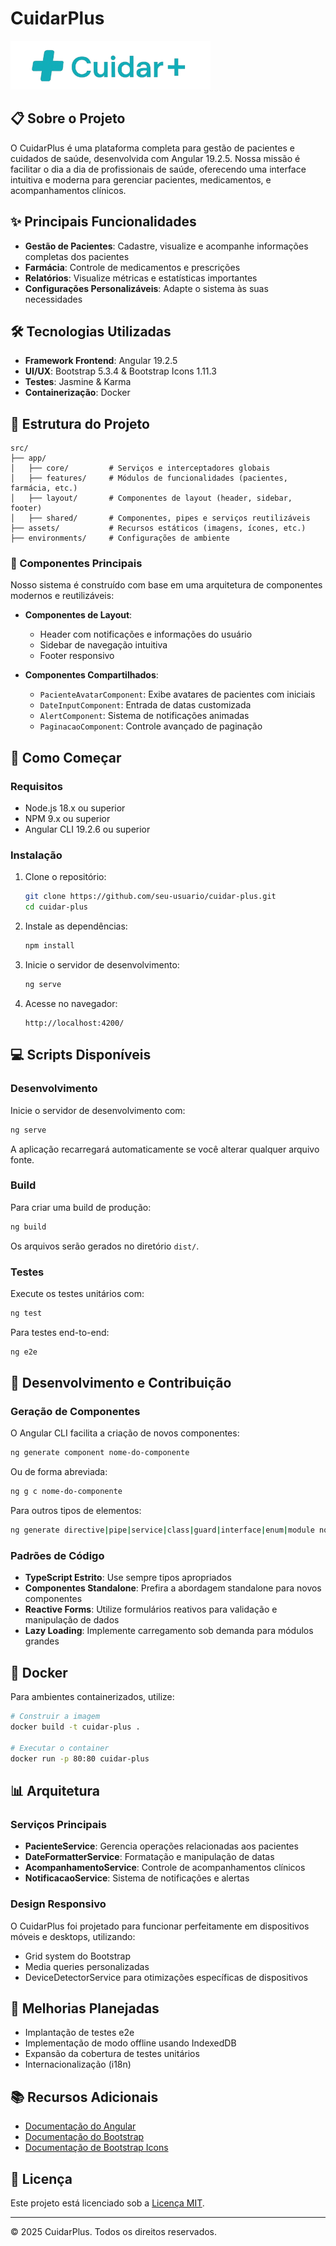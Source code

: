 # CuidarPlus

![CuidarPlus Logo](src/assets/images/logo.png) 

## 📋 Sobre o Projeto

O CuidarPlus é uma plataforma completa para gestão de pacientes e cuidados de saúde, desenvolvida com Angular 19.2.5. Nossa missão é facilitar o dia a dia de profissionais de saúde, oferecendo uma interface intuitiva e moderna para gerenciar pacientes, medicamentos, e acompanhamentos clínicos.

## ✨ Principais Funcionalidades

- **Gestão de Pacientes**: Cadastre, visualize e acompanhe informações completas dos pacientes
- **Farmácia**: Controle de medicamentos e prescrições
- **Relatórios**: Visualize métricas e estatísticas importantes
- **Configurações Personalizáveis**: Adapte o sistema às suas necessidades

## 🛠️ Tecnologias Utilizadas

- **Framework Frontend**: Angular 19.2.5
- **UI/UX**: Bootstrap 5.3.4 & Bootstrap Icons 1.11.3
- **Testes**: Jasmine & Karma
- **Containerização**: Docker

## 📁 Estrutura do Projeto

```
src/
├── app/
│   ├── core/         # Serviços e interceptadores globais
│   ├── features/     # Módulos de funcionalidades (pacientes, farmácia, etc.)
│   ├── layout/       # Componentes de layout (header, sidebar, footer)
│   ├── shared/       # Componentes, pipes e serviços reutilizáveis
├── assets/           # Recursos estáticos (imagens, ícones, etc.)
├── environments/     # Configurações de ambiente
```

### 🧩 Componentes Principais

Nosso sistema é construído com base em uma arquitetura de componentes modernos e reutilizáveis:

- **Componentes de Layout**:
  - Header com notificações e informações do usuário
  - Sidebar de navegação intuitiva
  - Footer responsivo

- **Componentes Compartilhados**:
  - `PacienteAvatarComponent`: Exibe avatares de pacientes com iniciais
  - `DateInputComponent`: Entrada de datas customizada
  - `AlertComponent`: Sistema de notificações animadas
  - `PaginacaoComponent`: Controle avançado de paginação

## 🚀 Como Começar

### Requisitos

- Node.js 18.x ou superior
- NPM 9.x ou superior
- Angular CLI 19.2.6 ou superior

### Instalação

1. Clone o repositório:
   ```bash
   git clone https://github.com/seu-usuario/cuidar-plus.git
   cd cuidar-plus
   ```

2. Instale as dependências:
   ```bash
   npm install
   ```

3. Inicie o servidor de desenvolvimento:
   ```bash
   ng serve
   ```

4. Acesse no navegador:
   ```
   http://localhost:4200/
   ```

## 💻 Scripts Disponíveis

### Desenvolvimento

Inicie o servidor de desenvolvimento com:

```bash
ng serve
```

A aplicação recarregará automaticamente se você alterar qualquer arquivo fonte.

### Build

Para criar uma build de produção:

```bash
ng build
```

Os arquivos serão gerados no diretório `dist/`.

### Testes

Execute os testes unitários com:

```bash
ng test
```

Para testes end-to-end:

```bash
ng e2e
```

## 🧪 Desenvolvimento e Contribuição

### Geração de Componentes

O Angular CLI facilita a criação de novos componentes:

```bash
ng generate component nome-do-componente
```

Ou de forma abreviada:

```bash
ng g c nome-do-componente
```

Para outros tipos de elementos:

```bash
ng generate directive|pipe|service|class|guard|interface|enum|module nome
```

### Padrões de Código

- **TypeScript Estrito**: Use sempre tipos apropriados
- **Componentes Standalone**: Prefira a abordagem standalone para novos componentes
- **Reactive Forms**: Utilize formulários reativos para validação e manipulação de dados
- **Lazy Loading**: Implemente carregamento sob demanda para módulos grandes

## 🐳 Docker

Para ambientes containerizados, utilize:

```bash
# Construir a imagem
docker build -t cuidar-plus .

# Executar o container
docker run -p 80:80 cuidar-plus
```

## 📊 Arquitetura

### Serviços Principais

- **PacienteService**: Gerencia operações relacionadas aos pacientes
- **DateFormatterService**: Formatação e manipulação de datas
- **AcompanhamentoService**: Controle de acompanhamentos clínicos
- **NotificacaoService**: Sistema de notificações e alertas

### Design Responsivo

O CuidarPlus foi projetado para funcionar perfeitamente em dispositivos móveis e desktops, utilizando:

- Grid system do Bootstrap
- Media queries personalizadas
- DeviceDetectorService para otimizações específicas de dispositivos

## 🔮 Melhorias Planejadas

- Implantação de testes e2e
- Implementação de modo offline usando IndexedDB
- Expansão da cobertura de testes unitários
- Internacionalização (i18n)

## 📚 Recursos Adicionais

- [Documentação do Angular](https://angular.dev/)
- [Documentação do Bootstrap](https://getbootstrap.com/docs/5.3)
- [Documentação de Bootstrap Icons](https://icons.getbootstrap.com/)

## 📝 Licença

Este projeto está licenciado sob a [Licença MIT](LICENSE).

---

© 2025 CuidarPlus. Todos os direitos reservados.

